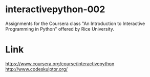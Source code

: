 interactivepython-002
=====================

Assignments for the Coursera class "An Introduction to Interactive Programming in Python" offered by Rice University.

Link
====
https://www.coursera.org/course/interactivepython
http://www.codeskulptor.org/
